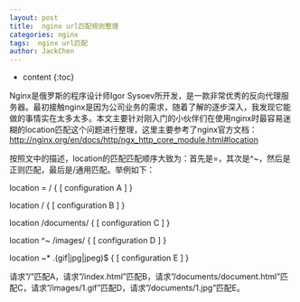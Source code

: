 ```yaml
---
layout: post
title:  nginx url匹配规则整理
categories: nginx
tags:  nginx url匹配
author: JackChen
---
```

* content
{:toc}

Nginx是俄罗斯的程序设计师Igor Sysoev所开发，是一款非常优秀的反向代理服务器。最初接触nginx是因为公司业务的需求，随着了解的逐步深入，我发现它能做的事情实在太多太多。本文主要针对刚入门的小伙伴们在使用nginx时最容易迷糊的location匹配这个问题进行整理，这里主要参考了nginx官方文档：
http://nginx.org/en/docs/http/ngx_http_core_module.html#location




按照文中的描述，location的匹配匹配顺序大致为：首先是=，其次是^~，然后是正则匹配，最后是/通用匹配。举例如下：

location = / {
[ configuration A ]
}

location / {
[ configuration B ]
}

location /documents/ {
[ configuration C ]
}

location ^~ /images/ {
[ configuration D ]
}

location ~* \.(gif|jpg|jpeg)$ {
[ configuration E ]
}

请求”/”匹配A，请求”/index.html”匹配B，请求”/documents/document.html”匹配C，请求”/images/1.gif”匹配D，请求”/documents/1.jpg”匹配E。
